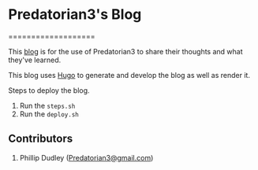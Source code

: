 # Predatorian3's Blog
===================

This [blog](https://predatorian3.github.io/blog/) is for the use of Predatorian3 to share their thoughts and what they've learned. 

This blog uses [Hugo](https://gohugo.io/) to generate and develop the blog as well as render it. 

Steps to deploy the blog.
1. Run the `steps.sh`
2. Run the `deploy.sh`

## Contributors

1. Phillip Dudley (Predatorian3@gmail.com)
